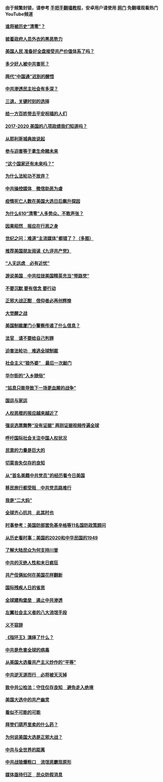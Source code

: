 #### 由于频繁封锁，请参考 [手把手翻墙教程](https://github.com/gfw-breaker/guides/wiki/)，安卓用户请使用 [网门](https://github.com/gfw-breaker/nogfw/blob/master/dl.md?t=01071100) 免翻墙观看热门YouTube频道 

#### [谁将被历史“清零”？](../pages/73/417485.md?t=01071100) 

#### [披着政府人员外衣的黑恶势力](../pages/73/417442.md?t=01071100) 

#### [美国人民 准备好全盘接受共产价值体系了吗？](../pages/73/417491.md?t=01071100) 

#### [多少好人被中共害死？](../pages/73/417144.md?t=01071100) 

#### [两代“中国通”迟到的醒悟](../pages/73/417064.md?t=01071100) 

#### [中共渗透民主社会有多深？](../pages/73/417063.md?t=01071100) 

#### [三退，关键时刻的选择](../pages/73/416969.md?t=01071100) 

#### [给一方百姓带去平安祝福的人们](../pages/73/416941.md?t=01071100) 

#### [2017-2020  美国的八项政绩我们知道吗？](../pages/73/416968.md?t=01071100) 

#### [从耶利哥城典故说起](../pages/73/416892.md?t=01071100) 

#### [参与迫害等于拿生命赌未来](../pages/73/416856.md?t=01071100) 

#### [“这个国家还有未来吗？”](../pages/73/416852.md?t=01071100) 

#### [为什么法轮功不放弃？](../pages/73/416864.md?t=01071100) 

#### [中共操控媒体　微信助恶为虐](../pages/73/416724.md?t=01071100) 

#### [疫情死亡人数在美国大选日后飙升探因](../pages/73/416606.md?t=01071100) 

#### [为什么610“清零”人多势众、不敢声张？](../pages/73/416632.md?t=01071100) 

#### [因果昭然　报应在行恶之身](../pages/73/416582.md?t=01071100) 

#### [世纪之问：难道“主流媒体”都错了？（多图）](../pages/73/416571.md?t=01071100) 

#### [推荐美国朋友阅读《九评共产党》](../pages/73/416510.md?t=01071100) 

#### [“人无远虑　必有近忧”](../pages/73/416513.md?t=01071100) 

#### [游说美国　中共拉拢美国精英充当“带路党”](../pages/73/416529.md?t=01071100) 

#### [不要沉默 要有信念 要行动](../pages/73/416457.md?t=01071100) 

#### [正邪大战正酣　信仰者必再创辉煌](../pages/73/416433.md?t=01071100) 

#### [大觉醒之战](../pages/73/416456.md?t=01071100) 

#### [美国制裁厦门小警察传递了什么信息？](../pages/73/416432.md?t=01071100) 

#### [法官　请不要给自己判罪](../pages/73/416379.md?t=01071100) 

#### [迫害法轮功　难逃全球制裁](../pages/73/416380.md?t=01071100) 

#### [社会主义“狼外婆”　最后一次敲门](../pages/73/416394.md?t=01071100) 

#### [华尔街的“入乡随俗”](../pages/73/416395.md?t=01071100) 

#### [“姑息只能导致下一场更血腥的战争”](../pages/73/416223.md?t=01071100) 

#### [国运与家运](../pages/73/416224.md?t=01071100) 

#### [人权恶棍的报应越来越近了](../pages/73/416276.md?t=01071100) 

#### [强说选票舞弊“没有证据” 两则证据视频传遍全球](../pages/73/416227.md?t=01071100) 

#### [呼吁国际社会关注中国人权状况](../pages/73/416135.md?t=01071100) 

#### [民意的力量是巨大的](../pages/73/416222.md?t=01071100) 

#### [切莫丧失仅存的良知](../pages/73/416134.md?t=01071100) 

#### [从“首名美籍中共党员”的经历看今日美国](../pages/73/416114.md?t=01071100) 

#### [移民旅行都受阻　中共党员路难行](../pages/73/416033.md?t=01071100) 

#### [我是“二大妈”](../pages/73/415529.md?t=01071100) 

#### [全球齐心抗共　此其时也](../pages/73/415989.md?t=01071100) 

#### [时事参考：美国防部罢免基辛格等11名国防政策顾问](../pages/73/415970.md?t=01071100) 

#### [从历史看时事：美国的2020和中华民国的1949](../pages/73/415949.md?t=01071100) 

#### [了解大陆民众为何支持川普](../pages/73/415950.md?t=01071100) 

#### [中共的灭绝人性和末日疯狂](../pages/73/415944.md?t=01071100) 

#### [共产伎俩如何在美国花样翻新](../pages/73/415908.md?t=01071100) 

#### [国际残疾人日的省思](../pages/73/415849.md?t=01071100) 

#### [全球建构堡垒　遏止中共渗透](../pages/73/415850.md?t=01071100) 

#### [左翼社会主义者的八大流氓手段](../pages/73/415802.md?t=01071100) 

#### [义不容辞](../pages/73/415807.md?t=01071100) 

#### [《指环王》演绎了什么？](../pages/73/415739.md?t=01071100) 

#### [中共是危害全球的病毒](../pages/73/415569.md?t=01071100) 

#### [从美国大选看共产主义炒作的“平等”](../pages/73/415654.md?t=01071100) 

#### [中共逆天道而行　必将被天灭掉](../pages/73/415626.md?t=01071100) 

#### [致中共公检法：守住仅存良知　避免走入绝境](../pages/73/415627.md?t=01071100) 

#### [美国大选中的共产幽灵](../pages/73/415618.md?t=01071100) 

#### [看似不可能的可能](../pages/73/415619.md?t=01071100) 

#### [拜登们葫芦里卖的什么药？](../pages/73/415531.md?t=01071100) 

#### [为何说美国大选是正邪大战？](../pages/73/415530.md?t=01071100) 

#### [中共与全世界的距离](../pages/73/415435.md?t=01071100) 

#### [中共战狼爆粗口　流氓恶霸现原形](../pages/73/415426.md?t=01071100) 

#### [媒体亟待归正　民众防假消息](../pages/73/415402.md?t=01071100) 

